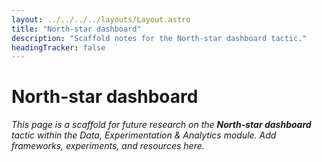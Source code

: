 ```yaml
---
layout: ../../../../layouts/Layout.astro
title: "North-star dashboard"
description: "Scaffold notes for the North-star dashboard tactic."
headingTracker: false
---
```

# North-star dashboard

_This page is a scaffold for future research on the **North-star dashboard** tactic within the Data, Experimentation & Analytics module. Add frameworks, experiments, and resources here._
